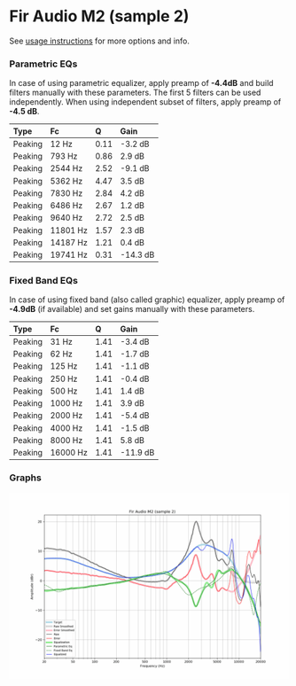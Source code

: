 # Fir Audio M2 (sample 2)
See [usage instructions](https://github.com/jaakkopasanen/AutoEq#usage) for more options and info.

### Parametric EQs
In case of using parametric equalizer, apply preamp of **-4.4dB** and build filters manually
with these parameters. The first 5 filters can be used independently.
When using independent subset of filters, apply preamp of **-4.5 dB**.

| Type    | Fc       |    Q | Gain     |
|:--------|:---------|:-----|:---------|
| Peaking | 12 Hz    | 0.11 | -3.2 dB  |
| Peaking | 793 Hz   | 0.86 | 2.9 dB   |
| Peaking | 2544 Hz  | 2.52 | -9.1 dB  |
| Peaking | 5362 Hz  | 4.47 | 3.5 dB   |
| Peaking | 7830 Hz  | 2.84 | 4.2 dB   |
| Peaking | 6486 Hz  | 2.67 | 1.2 dB   |
| Peaking | 9640 Hz  | 2.72 | 2.5 dB   |
| Peaking | 11801 Hz | 1.57 | 2.3 dB   |
| Peaking | 14187 Hz | 1.21 | 0.4 dB   |
| Peaking | 19741 Hz | 0.31 | -14.3 dB |

### Fixed Band EQs
In case of using fixed band (also called graphic) equalizer, apply preamp of **-4.9dB**
(if available) and set gains manually with these parameters.

| Type    | Fc       |    Q | Gain     |
|:--------|:---------|:-----|:---------|
| Peaking | 31 Hz    | 1.41 | -3.4 dB  |
| Peaking | 62 Hz    | 1.41 | -1.7 dB  |
| Peaking | 125 Hz   | 1.41 | -1.1 dB  |
| Peaking | 250 Hz   | 1.41 | -0.4 dB  |
| Peaking | 500 Hz   | 1.41 | 1.4 dB   |
| Peaking | 1000 Hz  | 1.41 | 3.9 dB   |
| Peaking | 2000 Hz  | 1.41 | -5.4 dB  |
| Peaking | 4000 Hz  | 1.41 | -1.5 dB  |
| Peaking | 8000 Hz  | 1.41 | 5.8 dB   |
| Peaking | 16000 Hz | 1.41 | -11.9 dB |

### Graphs
![](./Fir%20Audio%20M2%20(sample%202).png)